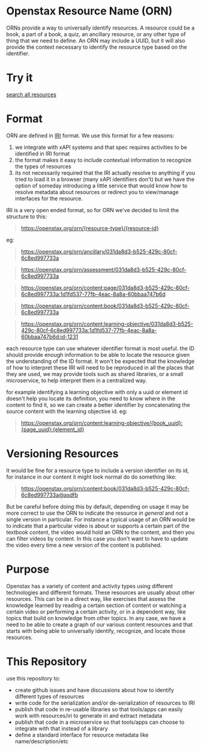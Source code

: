 # Openstax Resource Name (ORN)
ORNs provide a way to universally identify resources. A resource could be a book, a part of a book, a quiz, an ancillary resource, or any other type of thing that we need to define. An ORN may include a UUID, but it will also provide the context necessary to identify the resource type based on the identifier.

# Try it
[search all resources](https://openstax.github.io/openstax-resource-names/)

# Format
ORN are defined in [IRI](https://www.w3.org/International/iri-edit/draft-duerst-iri.html) format. We use this format for a few reasons:
1. we integrate with xAPI systems and that spec requires activities to be identified in IRI format
1. the format makes it easy to include contextual information to recognize the types of resources
1. its not necessarily required that the IRI actually resolve to anything if you tried to load it in a browser (many xAPI identifiers don't) but we have the option of someday introducing a little service that would know how to resolve metadata about resources or redirect you to view/manage interfaces for the resource.

IRI is a very open ended format, so for ORN we've decided to limit the structure to this:
> https://openstax.org/orn/{resource-type}/{resource-id}

eg:
> https://openstax.org/orn/ancillary/031da8d3-b525-429c-80cf-6c8ed997733a

> https://openstax.org/orn/assessment/031da8d3-b525-429c-80cf-6c8ed997733a

> https://openstax.org/orn/content:page/031da8d3-b525-429c-80cf-6c8ed997733a:1d1fd537-77fb-4eac-8a8a-60bbaa747b6d

> https://openstax.org/orn/content:book/031da8d3-b525-429c-80cf-6c8ed997733a

> https://openstax.org/orn/content:learning-objective/031da8d3-b525-429c-80cf-6c8ed997733a:1d1fd537-77fb-4eac-8a8a-60bbaa747b6d:id-1231

each resource type can use whatever identifier format is most useful. the ID should provide enough information to be able to locate the resource given the understanding of the ID format. It won't be expected that the knowledge of how to interpret these IRI will need to be reproduced in all the places that they are used, we may provide tools such as shared libraries, or a small microservice, to help interpret them in a centralized way.

for example identifying a learning objective with only a uuid or element id doesn't help you locate its definition, you need to know where in the content to find it, so we can create a better identifier by concatenating the source content with the learning objective id. eg:
> https://openstax.org/orn/content:learning-objective/{book_uuid}:{page_uuid}:{element_id}

# Versioning Resources

It would be fine for a resource type to include a version identifier on its id, for instance in our content it might look normal do do something like:
> https://openstax.org/orn/content:book/031da8d3-b525-429c-80cf-6c8ed997733a@asdfb

But be careful before doing this by default, depending on usage it may be more correct to use the ORN to indicate the resource _in general_ and not a single version in particular. For instance a typical usage of an ORN would be to indicate that a particular video is about or supports a certain part of the textbook content, the video would hold an ORN to the content, and then you can filter videos by content. In this case you don't want to have to update the video every time a new version of the content is published.

# Purpose
Openstax has a variety of content and activity types using different technologies and different formats. These resources are usually about other resources. This can be in a direct way, like exercises that assess the knowledge learned by reading a certain section of content or watching a certain video or performing a certain activity, or in a dependent way, like topics that build on knowledge from other topics. In any case, we have a need to be able to create a graph of our various content resources and that starts with being able to universally identify, recognize, and locate those resources.

# This Repository
use this repository to:
- create github issues and have discussions about how to identify different types of resources
- write code for the serialization and/or de-serialization of resources to IRI
- publish that code in re-usable libraries so that tools/apps can easily work with resources/iri to generate iri and extract metadata
- publish that code in a microservice so that tools/apps can choose to integrate with that instead of a library
- define a standard interface for resource metadata like name/description/etc
